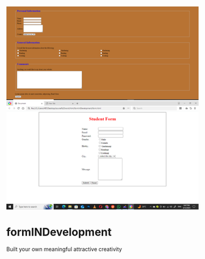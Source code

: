 ![logo](https://github.com/hina-007528/formINDevelopment/blob/main/Screenshot%20(76).png)
![logo](https://github.com/hina-007528/formINDevelopment/blob/main/Screenshot%20(79).png)
# formINDevelopment
Built your own meaningful attractive creativity
